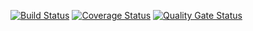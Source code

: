 [![Build Status](https://travis-ci.org/NikitaZhidov/LRFirst.svg?branch=master)](https://travis-ci.org/NikitaZhidov/LRFirst)
[![Coverage Status](https://coveralls.io/repos/github/NikitaZhidov/LRFirst/badge.svg)](https://coveralls.io/github/NikitaZhidov/LRFirst)
[![Quality Gate Status](https://sonarcloud.io/api/project_badges/measure?project=NikitaZhidov_LR1&metric=alert_status)](https://sonarcloud.io/dashboard?id=NikitaZhidov_LR1)
